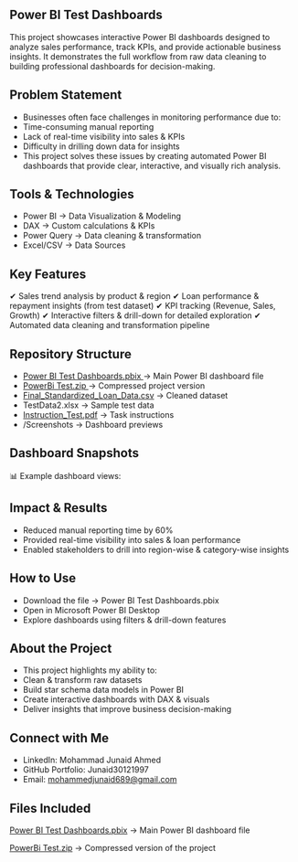 ## Power BI Test Dashboards

This project showcases interactive Power BI dashboards designed to analyze sales performance, track KPIs, and provide actionable business insights. It demonstrates the full workflow from raw data cleaning to building professional dashboards for decision-making.

## Problem Statement

- Businesses often face challenges in monitoring performance due to:
- Time-consuming manual reporting
- Lack of real-time visibility into sales & KPIs
- Difficulty in drilling down data for insights
- This project solves these issues by creating automated Power BI dashboards that provide clear, interactive, and visually rich analysis.

## Tools & Technologies

- Power BI → Data Visualization & Modeling
- DAX → Custom calculations & KPIs
- Power Query → Data cleaning & transformation
- Excel/CSV → Data Sources

## Key Features

✔ Sales trend analysis by product & region
✔ Loan performance & repayment insights (from test dataset)
✔ KPI tracking (Revenue, Sales, Growth)
✔ Interactive filters & drill-down for detailed exploration
✔ Automated data cleaning and transformation pipeline

## Repository Structure

- [Power BI Test Dashboards.pbix ](https://github.com/Junaid30121997/Powerbi-test-dashboards/blob/main/Power%20BI%20Test%20Dashboards.pbix)→ Main Power BI dashboard file
- [PowerBi Test.zip ](https://github.com/Junaid30121997/Powerbi-test-dashboards/blob/main/PowerBi%20Test.zip)→ Compressed project version 
- [Final_Standardized_Loan_Data.csv](https://github.com/Junaid30121997/Powerbi-test-dashboards/blob/main/Final_Standardized_Loan_Data.csv) → Cleaned dataset
- TestData2.xlsx → Sample test data
- [Instruction_Test.pdf](https://github.com/Junaid30121997/Powerbi-test-dashboards/blob/main/Instruction_Test.pdf) → Task instructions
- /Screenshots → Dashboard previews

## Dashboard Snapshots

📊 Example dashboard views:




## Impact & Results

- Reduced manual reporting time by 60%
- Provided real-time visibility into sales & loan performance
- Enabled stakeholders to drill into region-wise & category-wise insights

## How to Use

- Download the file → Power BI Test Dashboards.pbix
- Open in Microsoft Power BI Desktop
- Explore dashboards using filters & drill-down features

## About the Project

- This project highlights my ability to:
- Clean & transform raw datasets
- Build star schema data models in Power BI
- Create interactive dashboards with DAX & visuals
- Deliver insights that improve business decision-making

## Connect with Me

- LinkedIn: Mohammad Junaid Ahmed
- GitHub Portfolio: Junaid30121997
- Email: mohammedjunaid689@gmail.com

 ## Files Included

[Power BI Test Dashboards.pbix](https://github.com/Junaid30121997/Powerbi-test-dashboards/blob/main/Power%20BI%20Test%20Dashboards.pbix) → Main Power BI dashboard file


[PowerBi Test.zip](https://github.com/Junaid30121997/Powerbi-test-dashboards/blob/main/PowerBi%20Test.zip) → Compressed version of the project


